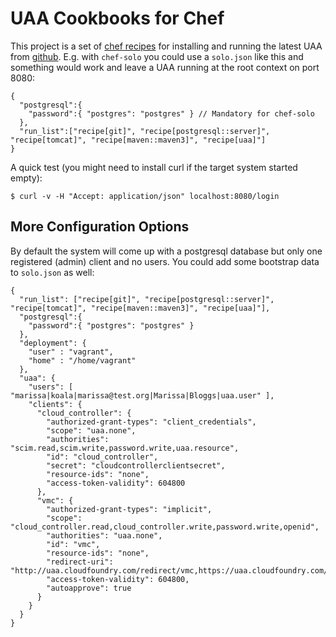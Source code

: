 # UAA Cookbooks for Chef

This project is a set of
[chef recipes](http://wiki.opscode.com/display/chef/Recipes) for
installing and running the latest UAA from
[github](http://github.com/cloudfoundry/uaa).  E.g. with `chef-solo`
you could use a `solo.json` like this and something would work and
leave a UAA running at the root context on port 8080:

    {
      "postgresql":{
        "password":{ "postgres": "postgres" } // Mandatory for chef-solo
      },
      "run_list":["recipe[git]", "recipe[postgresql::server]", "recipe[tomcat]", "recipe[maven::maven3]", "recipe[uaa]"]
    }
    
A quick test (you might need to install curl if the target system started empty):

    $ curl -v -H "Accept: application/json" localhost:8080/login

## More Configuration Options

By default the system will come up with a postgresql database but only
one registered (admin) client and no users. You could add some
bootstrap data to `solo.json` as well:

    {
      "run_list": ["recipe[git]", "recipe[postgresql::server]", "recipe[tomcat]", "recipe[maven::maven3]", "recipe[uaa]"],
      "postgresql":{
        "password":{ "postgres": "postgres" }
      },
      "deployment": {
        "user" : "vagrant",
        "home" : "/home/vagrant"
      },
      "uaa": {
        "users": [ "marissa|koala|marissa@test.org|Marissa|Bloggs|uaa.user" ],
        "clients": {
          "cloud_controller": {
            "authorized-grant-types": "client_credentials",
            "scope": "uaa.none",
            "authorities": "scim.read,scim.write,password.write,uaa.resource",
            "id": "cloud_controller",
            "secret": "cloudcontrollerclientsecret",
            "resource-ids": "none",
            "access-token-validity": 604800
          },
          "vmc": {
            "authorized-grant-types": "implicit",
            "scope": "cloud_controller.read,cloud_controller.write,password.write,openid",
            "authorities": "uaa.none",
            "id": "vmc",
            "resource-ids": "none",
            "redirect-uri": "http://uaa.cloudfoundry.com/redirect/vmc,https://uaa.cloudfoundry.com/redirect/vmc",
            "access-token-validity": 604800,
            "autoapprove": true
          }
        }
      }
    }
